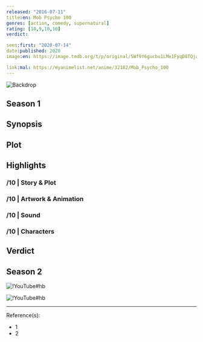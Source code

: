 ```yaml
---
released: "2016-07-11"
title:en: Mob Psycho 100
genres: [action, comedy, supernatural]
rating: [10,9,10,10]
verdict:

seen:first: "2020-07-14"
date:published: 2020
image:en: https://image.tmdb.org/t/p/original/5Wf9Y6gucbu1LMe1FyqD8TQjaNM.jpg

link:mal: https://myanimelist.net/anime/32182/Mob_Psycho_100
---
```


![Backdrop]()

<!-- SEASON DIVIDER -->
## Season 1

## Synopsis

## Plot

## Highlights

### /10 | Story & Plot

### /10 | Artwork & Animation

### /10 | Sound

### /10 | Characters

## Verdict

<!-- SPOILERS -->

<!-- SEASON DIVIDER -->
## Season 2

<!-- SPOILERS -->

![!YouTube#hb](psQY-6KjyIA "Mob Psycho 100 II OP Breakdown")

<!-- CLOSING -->

![!YouTube#hb](k-DyIWF0h-8 "Mob Psycho 100 - Favorite Anime")

---
Reference(s):

- 1
- 2

